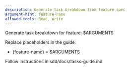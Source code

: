 ```yaml
---
description: Generate task breakdown from feature spec
argument-hint: feature-name
allowed-tools: Read, Write
---
```


Generate task breakdown for feature: $ARGUMENTS

Replace placeholders in the guide:
- {feature-name} = $ARGUMENTS

Follow instructions in sdd/docs/tasks-guide.md
